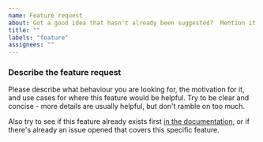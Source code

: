 ```yaml
---
name: Feature request
about: Got a good idea that hasn't already been suggested?  Mention it here!
title: ""
labels: "feature"
assignees: ""
---
```


### Describe the feature request

Please describe what behaviour you are looking for, the motivation for it, and use cases for where this feature would be helpful.
Try to be clear and concise - more details are usually helpful, but don't ramble on too much.

Also try to see if this feature already exists first [in the documentation](https://clementtsang.github.io/bottom/nightly/),
or if there's already an issue opened that covers this specific feature.
